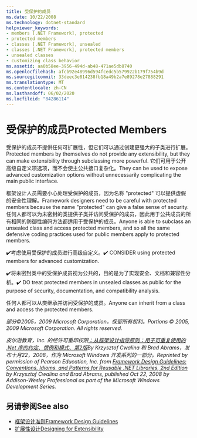 ```yaml
---
title: 受保护的成员
ms.date: 10/22/2008
ms.technology: dotnet-standard
helpviewer_keywords:
- members [.NET Framework], protected
- protected members
- classes [.NET Framework], unsealed
- classes [.NET Framework], protected members
- unsealed classes
- customizing class behavior
ms.assetid: aa0b58ee-3956-494d-ab48-471ae5db8740
ms.openlocfilehash: afcb92e48996d594fcedc5b579922b179f754b9d
ms.sourcegitcommit: 33deec3e814238fb18a49b2a7e89278e27888291
ms.translationtype: MT
ms.contentlocale: zh-CN
ms.lasthandoff: 06/02/2020
ms.locfileid: "84286114"
---
```

# <a name="protected-members"></a><span data-ttu-id="e0d00-102">受保护的成员</span><span class="sxs-lookup"><span data-stu-id="e0d00-102">Protected Members</span></span>
<span data-ttu-id="e0d00-103">受保护的成员不提供任何可扩展性，但它们可以通过创建更强大的子类进行扩展。</span><span class="sxs-lookup"><span data-stu-id="e0d00-103">Protected members by themselves do not provide any extensibility, but they can make extensibility through subclassing more powerful.</span></span> <span data-ttu-id="e0d00-104">它们可用于公开高级自定义项选项，而不会使主公共接口复杂化。</span><span class="sxs-lookup"><span data-stu-id="e0d00-104">They can be used to expose advanced customization options without unnecessarily complicating the main public interface.</span></span>

 <span data-ttu-id="e0d00-105">框架设计人员需要小心处理受保护的成员，因为名称 "protected" 可以提供虚假的安全性理解。</span><span class="sxs-lookup"><span data-stu-id="e0d00-105">Framework designers need to be careful with protected members because the name "protected" can give a false sense of security.</span></span> <span data-ttu-id="e0d00-106">任何人都可以为未密封的类提供子类并访问受保护的成员，因此用于公共成员的所有相同的防御性编码方法都适用于受保护的成员。</span><span class="sxs-lookup"><span data-stu-id="e0d00-106">Anyone is able to subclass an unsealed class and access protected members, and so all the same defensive coding practices used for public members apply to protected members.</span></span>

 <span data-ttu-id="e0d00-107">✔️考虑使用受保护的成员进行高级自定义。</span><span class="sxs-lookup"><span data-stu-id="e0d00-107">✔️ CONSIDER using protected members for advanced customization.</span></span>

 <span data-ttu-id="e0d00-108">✔️将未密封类中的受保护成员视为公共的，目的是为了实现安全、文档和兼容性分析。</span><span class="sxs-lookup"><span data-stu-id="e0d00-108">✔️ DO treat protected members in unsealed classes as public for the purpose of security, documentation, and compatibility analysis.</span></span>

 <span data-ttu-id="e0d00-109">任何人都可以从类继承并访问受保护的成员。</span><span class="sxs-lookup"><span data-stu-id="e0d00-109">Anyone can inherit from a class and access the protected members.</span></span>

 <span data-ttu-id="e0d00-110">*部分©2005，2009 Microsoft Corporation。保留所有权利。*</span><span class="sxs-lookup"><span data-stu-id="e0d00-110">*Portions © 2005, 2009 Microsoft Corporation. All rights reserved.*</span></span>

 <span data-ttu-id="e0d00-111">*皮尔逊教育，Inc. 的经许可重印权限[：从框架设计指导原则：用于可重复使用的 .Net 库的约定、惯例和模式、第2版](https://www.informit.com/store/framework-design-guidelines-conventions-idioms-and-9780321545619)By Krzysztof Cwalina 和 Brad Abrams，发布十月22，2008，作为 Microsoft Windows 开发系列的一部分。*</span><span class="sxs-lookup"><span data-stu-id="e0d00-111">*Reprinted by permission of Pearson Education, Inc. from [Framework Design Guidelines: Conventions, Idioms, and Patterns for Reusable .NET Libraries, 2nd Edition](https://www.informit.com/store/framework-design-guidelines-conventions-idioms-and-9780321545619) by Krzysztof Cwalina and Brad Abrams, published Oct 22, 2008 by Addison-Wesley Professional as part of the Microsoft Windows Development Series.*</span></span>

## <a name="see-also"></a><span data-ttu-id="e0d00-112">另请参阅</span><span class="sxs-lookup"><span data-stu-id="e0d00-112">See also</span></span>

- [<span data-ttu-id="e0d00-113">框架设计准则</span><span class="sxs-lookup"><span data-stu-id="e0d00-113">Framework Design Guidelines</span></span>](index.md)
- [<span data-ttu-id="e0d00-114">扩展性设计</span><span class="sxs-lookup"><span data-stu-id="e0d00-114">Designing for Extensibility</span></span>](designing-for-extensibility.md)

